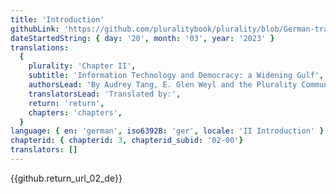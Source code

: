 ```yaml
---
title: 'Introduction'
githubLink: 'https://github.com/pluralitybook/plurality/blob/German-translation/introduction.md'
dateStartedString: { day: '20', month: '03', year: '2023' }
translations:
  {
    plurality: 'Chapter II',
    subtitle: 'Information Technology and Democracy: a Widening Gulf',
    authorsLead: 'By Audrey Tang, E. Glen Weyl and the Plurality Community',
    translatorsLead: 'Translated by:',
    return: 'return',
    chapters: 'chapters',
  }
language: { en: 'german', iso6392B: 'ger', locale: 'II Introduction' }
chapterid: { chapterid: 3, chapterid_subid: '02-00'}
translators: []
---
```

{{github.return_url_02_de}}